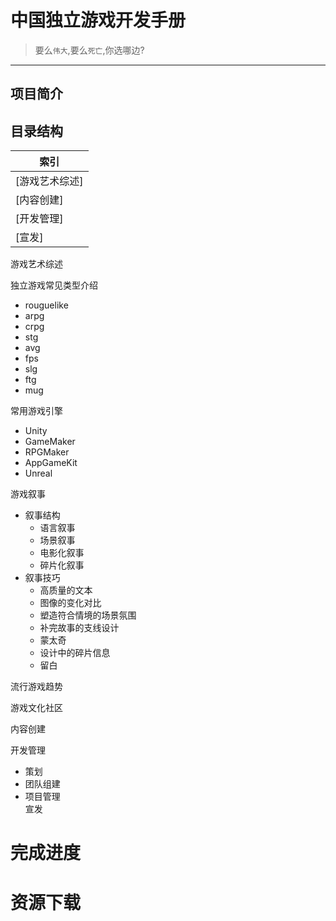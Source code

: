# 中国独立游戏开发手册 
> 要么`伟大`,要么`死亡`,你选哪边?
------------------------------------
## 项目简介
## 目录结构
|索引|
|---|
|[游戏艺术综述]
|[内容创建]
|[开发管理]
|[宣发]

游戏艺术综述<br>

独立游戏常见类型介绍
  * rouguelike<br>
  * arpg<br>
  * crpg<br>
  * stg<br>
  * avg<br>
  * fps<br>
  * slg<br>
  * ftg<br>
  * mug<br>
  
常用游戏引擎<br>
  * Unity<br>
  * GameMaker<br>
  * RPGMaker<br>
  * AppGameKit<br>
  * Unreal<br>
  
游戏叙事<br>
* 叙事结构
  * 语言叙事
  * 场景叙事
  * 电影化叙事
  * 碎片化叙事
* 叙事技巧
  * 高质量的文本
  * 图像的变化对比
  * 塑造符合情境的场景氛围
  * 补完故事的支线设计
  * 蒙太奇
  * 设计中的碎片信息
  * 留白
  
流行游戏趋势<br>
  
游戏文化社区<br>

内容创建

开发管理
  * 策划<br>
  * 团队组建<br>
  * 项目管理<br>
宣发<br>
# 完成进度
# 资源下载
